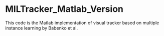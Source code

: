 # MILTracker_Matlab_Version
This code is the Matlab implementation of visual tracker based on multiple instance learning by Babenko et al.
